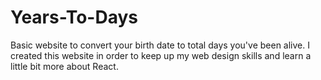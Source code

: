 # Years-To-Days

Basic website to convert your birth date to total days you've been alive.
I created this website in order to keep up my web design skills and learn
a little bit more about React.
